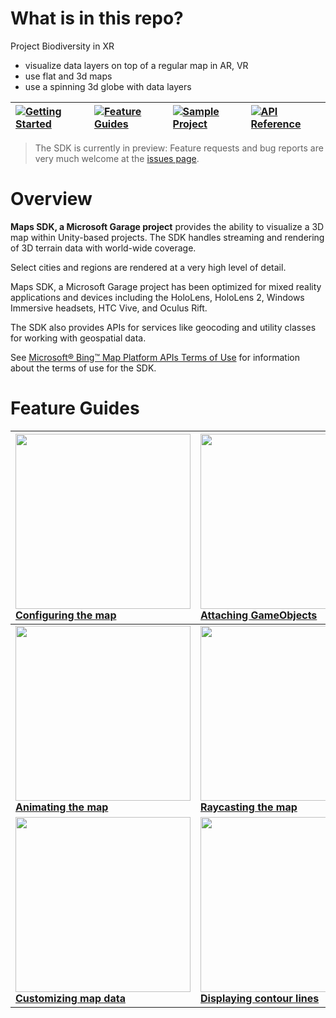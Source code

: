 # What is in this repo?

Project Biodiversity in XR

- visualize data layers on top of a regular map in AR, VR
- use flat and 3d maps
- use a spinning 3d globe with data layers

| [![Getting Started](https://github.com/Microsoft/MapsSDK-Unity/wiki/Content/Plates/GettingStarted.png)](https://github.com/microsoft/MapsSDK-Unity/wiki/Getting-Started) | [![Feature Guides](https://github.com/Microsoft/MapsSDK-Unity/wiki/Content/Plates/FeatureGuides.png)](#Feature-Guides) | [![Sample Project](https://github.com/Microsoft/MapsSDK-Unity/wiki/Content/Plates/SampleProject.png)](https://github.com/microsoft/MapsSDK-Unity/wiki/Sample-project) | [![API Reference](https://github.com/Microsoft/MapsSDK-Unity/wiki/Content/Plates/APIReference.png)](https://github.com/microsoft/MapsSDK-Unity/wiki/API-Reference) |
| :----------------------------------------------------------------------------------------------------------------------------------------------------------------------- | :--------------------------------------------------------------------------------------------------------------------- | :-------------------------------------------------------------------------------------------------------------------------------------------------------------------- | :----------------------------------------------------------------------------------------------------------------------------------------------------------------- |

> The SDK is currently in preview: Feature requests and bug reports are very much welcome at the [issues page](https://github.com/Microsoft/MapsSDK-Unity/issues).

# Overview

**Maps SDK, a Microsoft Garage project** provides the ability to visualize a 3D map within Unity-based projects. The SDK handles streaming and rendering of 3D terrain data with world-wide coverage.

Select cities and regions are rendered at a very high level of detail.

Maps SDK, a Microsoft Garage project has been optimized for mixed reality applications and devices including the HoloLens, HoloLens 2, Windows Immersive headsets, HTC Vive, and Oculus Rift.

The SDK also provides APIs for services like geocoding and utility classes for working with geospatial data.

See [Microsoft® Bing™ Map Platform APIs Terms of Use](https://www.microsoft.com/maps/product/terms.html) for information about the terms of use for the SDK.

# Feature Guides

| <a href="https://github.com/microsoft/MapsSDK-Unity/wiki/Configuring-the-MapRenderer"><img src="https://github.com/Microsoft/MapsSDK-Unity/wiki/Content/FeatureGuides/WeatherCube.gif" width="280"></a> [Configuring the map](https://github.com/microsoft/MapsSDK-Unity/wiki/Configuring-the-MapRenderer)          | <a href="https://github.com/microsoft/MapsSDK-Unity/wiki/Attaching-GameObjects-to-the-map"><img src="https://github.com/Microsoft/MapsSDK-Unity/wiki/Content/FeatureGuides/MtFujiZoom.gif" width="280"></a> [Attaching GameObjects](https://github.com/microsoft/MapsSDK-Unity/wiki/Attaching-GameObjects-to-the-map) | <a href="https://github.com/microsoft/MapsSDK-Unity/wiki/Adding-labels-to-the-map"><img src="https://github.com/Microsoft/MapsSDK-Unity/wiki/Content/FeatureGuides/MapLabels-NewYorkCity-English.png" width="280"></a> [Adding labels](https://github.com/microsoft/MapsSDK-Unity/wiki/Adding-labels-to-the-map)              |
| :------------------------------------------------------------------------------------------------------------------------------------------------------------------------------------------------------------------------------------------------------------------------------------------------------------------ | :-------------------------------------------------------------------------------------------------------------------------------------------------------------------------------------------------------------------------------------------------------------------------------------------------------------------- | :---------------------------------------------------------------------------------------------------------------------------------------------------------------------------------------------------------------------------------------------------------------------------------------------------------------------------- |
| <a href="https://github.com/microsoft/MapsSDK-Unity/wiki/Animating-with-MapScenes"><img src="https://github.com/Microsoft/MapsSDK-Unity/wiki/Content/FeatureGuides/BarcelonaPlacesAnimation.gif" width="280"></a> [**Animating the map**](https://github.com/microsoft/MapsSDK-Unity/wiki/Animating-with-MapScenes) | <a href="https://github.com/microsoft/MapsSDK-Unity/wiki/Raycasting-the-map"><img src="https://github.com/Microsoft/MapsSDK-Unity/wiki/Content/FeatureGuides/RaycastPan.gif" width="280"></a> [**Raycasting the map**](https://github.com/microsoft/MapsSDK-Unity/wiki/Raycasting-the-map)                            | <a href="https://github.com/microsoft/MapsSDK-Unity/wiki/Customizing-copyrights-display"><img src="https://github.com/Microsoft/MapsSDK-Unity/wiki/Content/FeatureGuides/CustomizeCopyright.png" width="280"></a> [**Displaying copyrights**](https://github.com/microsoft/MapsSDK-Unity/wiki/Customizing-copyrights-display) |
| <a href="https://github.com/microsoft/MapsSDK-Unity/wiki/Customizing-data-sources"><img src="https://github.com/Microsoft/MapsSDK-Unity/wiki/Content/HttpTextureTileLayer-Weather.png" width="280"/></a> [**Customizing map data**](https://github.com/microsoft/MapsSDK-Unity/wiki/Customizing-data-sources)       | <a href="https://github.com/microsoft/MapsSDK-Unity/wiki/Displaying-contour-lines"><img src="https://github.com/Microsoft/MapsSDK-Unity/wiki/Content/FeatureGuides/BoulderBalloon.gif" width="280"></a> [**Displaying contour lines**](https://github.com/microsoft/MapsSDK-Unity/wiki/Displaying-contour-lines)      |                                                                                                                                                                                                                                                                                                                               |
